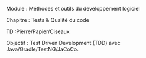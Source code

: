 Module : Méthodes et outils du developpement logiciel

Chapitre : Tests & Qualité du code

TD :Pièrre/Papier/Ciseaux 

Objectif : Test Driven Development (TDD) avec Java/Gradle/TestNG/JaCoCo.